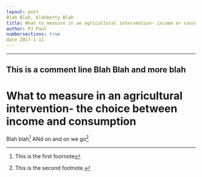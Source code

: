 ```yaml
---
layout: post
Blah Blah, blahbetty Blah
title: What to measure in an agricultural intervention- income or consumption
author: PJ Paul
numbersections: true
date 2017-1-11
---
```

---
 This is a comment line
 Blah Blah and more blah
---

# What to measure in an agricultural intervention- the choice between income and consumption

Blah blah[^1] ANd on and on we go[^2]


[^1]: This is the first foornote

[^2]: This is the second footnote.